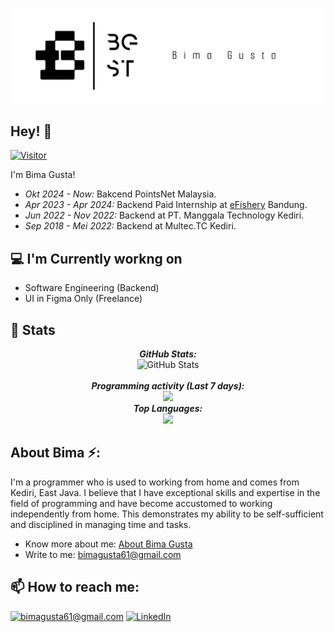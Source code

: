 ![Bima Gusta Banner Image](./banner.png)
## Hey! 👋

[![Visitor](https://visitor-badge.laobi.icu/badge?page_id=iam-bgst)](https://github.com/iam-bgst)

I'm Bima Gusta! 
- <i>Okt 2024 - Now:</i> Bakcend PointsNet Malaysia.
- <i>Apr 2023 - Apr 2024:</i> Backend Paid Internship at [eFishery](https://github.com/eFishery) Bandung. 
- <i>Jun 2022 - Nov 2022:</i> Backend at PT. Manggala Technology Kediri.
- <i>Sep 2018 - Mei 2022:</i> Backend at Multec.TC Kediri.

## 💻 I'm Currently workng on
- Software Engineering (Backend)
- UI in Figma Only (Freelance)


## 👀 Stats
<div>
    <p align="center">
    <b><em>GitHub Stats:</em></b><br/>
        <img src="https://streak-stats.demolab.com/?user=iam-bgst" alt="GitHub Stats" /><br/><br/>
    <b><em>Programming activity (Last 7 days):</em></b> <br/>
        <img src="https://github-readme-stats.vercel.app/api?username=iam-bgst&show_icons=true&bg_color=00000000"/>
        <br/>
    <b><em>Top Languages:</em></b> <br/>
        <img src="https://github-readme-stats.vercel.app/api/top-langs/?username=iam-bgst&layout=compact"/>
  </p>
</div>

## About Bima ⚡:
I'm a programmer who is used to working from home and comes from Kediri, East Java. 
I believe that I have exceptional skills and expertise in the field of programming and have become accustomed to working independently from home. 
This demonstrates my ability to be self-sufficient and disciplined in managing time and tasks.

- Know more about me: [About Bima Gusta](https://iam-bgst.my.id)
- Write to me: [bimagusta61@gmail.com](mailto:bimagusta61@gmail.com)

<h2>📫 How to reach me:</h2>

<a href="mailto:bimagusta61@gmail.com">![bimagusta61@gmail.com](https://img.shields.io/badge/Gmail-D14836?style=for-the-badge&logo=gmail&logoColor=white)</a> <a href="https://www.linkedin.com/in/bima-gusta/">![LinkedIn](https://img.shields.io/badge/LinkedIn-0077B5?style=for-the-badge&logo=linkedin&logoColor=white)</a>
